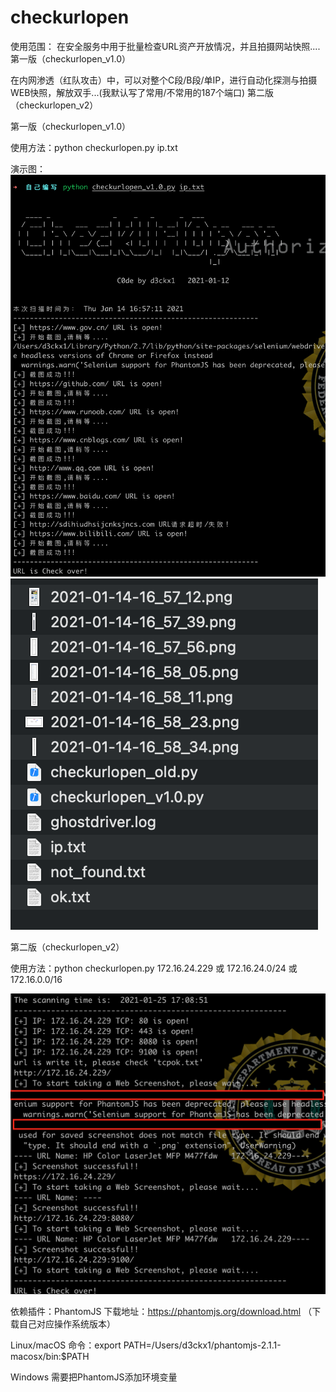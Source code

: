 # checkurlopen
使用范围：
在安全服务中用于批量检查URL资产开放情况，并且拍摄网站快照.... 第一版（checkurlopen_v1.0）

在内网渗透（红队攻击）中，可以对整个C段/B段/单IP，进行自动化探测与拍摄WEB快照，解放双手...(我默认写了常用/不常用的187个端口) 第二版（checkurlopen_v2）


第一版（checkurlopen_v1.0）

使用方法：python checkurlopen.py ip.txt

演示图：
![Image text](https://github.com/d3ckx1/checkurlopen/blob/main/截屏2021-01-14%20下午4.59.30.png)
![Image text](https://github.com/d3ckx1/checkurlopen/blob/main/截屏2021-01-14%20下午4.59.52.png)


第二版（checkurlopen_v2）

使用方法：python checkurlopen.py 172.16.24.229
或 172.16.24.0/24 
或 172.16.0.0/16

![Image text](https://github.com/d3ckx1/checkurlopen/blob/main/截屏2021-01-25%20下午5.11.02.png)


依赖插件：PhantomJS
下载地址：https://phantomjs.org/download.html （下载自己对应操作系统版本）

Linux/macOS 命令：export PATH=/Users/d3ckx1/phantomjs-2.1.1-macosx/bin:$PATH

Windows 需要把PhantomJS添加环境变量
